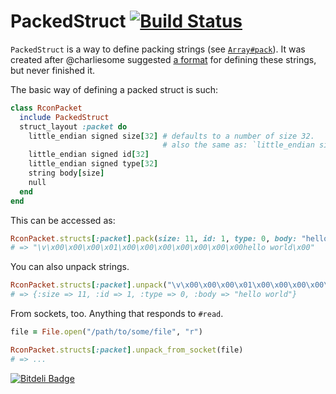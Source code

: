 # PackedStruct [![Build Status](https://travis-ci.org/redjazz96/packed_struct.png?branch=master)](https://travis-ci.org/redjazz96/packed_struct)

`PackedStruct` is a way to define packing strings (see [`Array#pack`](http://ruby-doc.org/core-2.0/Array.html#method-i-pack)).
It was created after @charliesome suggested [a format](https://gist.github.com/redjazz96/6dda0554f62e4f77253a) for defining these strings, but never finished it.

The basic way of defining a packed struct is such:

```Ruby
class RconPacket
  include PackedStruct
  struct_layout :packet do
    little_endian signed size[32] # defaults to a number of size 32.
                                  # also the same as: `little_endian signed long size`
    little_endian signed id[32]
    little_endian signed type[32]
    string body[size]
    null
  end
end
```

This can be accessed as:

```Ruby
RconPacket.structs[:packet].pack(size: 11, id: 1, type: 0, body: "hello world")
# => "\v\x00\x00\x00\x01\x00\x00\x00\x00\x00\x00\x00hello world\x00"
```

You can also unpack strings.

```Ruby
RconPacket.structs[:packet].unpack("\v\x00\x00\x00\x01\x00\x00\x00\x00\x00\x00\x00hello world\x00")
# => {:size => 11, :id => 1, :type => 0, :body => "hello world"}
```

From sockets, too.  Anything that responds to `#read`.

```Ruby
file = File.open("/path/to/some/file", "r")

RconPacket.structs[:packet].unpack_from_socket(file)
# => ...
```


[![Bitdeli Badge](https://d2weczhvl823v0.cloudfront.net/redjazz96/packed_struct/trend.png)](https://bitdeli.com/free "Bitdeli Badge")

